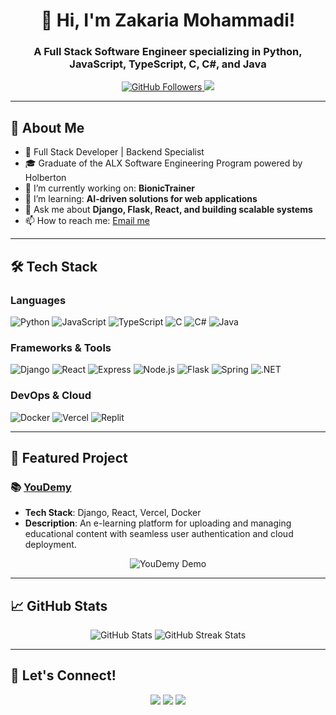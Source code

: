 <!-- Header with your name and title -->
<h1 align="center">👋 Hi, I'm Zakaria Mohammadi!</h1>
<h3 align="center">A Full Stack Software Engineer specializing in Python, JavaScript, TypeScript, C, C#, and Java</h3>

<!-- Badges: Stats, Followers, and other details -->
<p align="center">
  <a href="https://github.com/your-username">
    <img src="https://img.shields.io/github/followers/your-username?label=Follow&style=social" alt="GitHub Followers" />
  </a>
  <a href="https://linkedin.com/in/your-linkedin">
    <img src="https://img.shields.io/badge/LinkedIn-Zakaria-blue?style=flat&logo=linkedin" />
  </a>
</p>

---

<!-- About Section -->
## 📝 About Me

- 🚀 Full Stack Developer | Backend Specialist  
- 🎓 Graduate of the ALX Software Engineering Program powered by Holberton  
- 🔭 I’m currently working on: **BionicTrainer** 
- 🌱 I’m learning: **AI-driven solutions for web applications**  
- 💬 Ask me about **Django, Flask, React, and building scalable systems**  
- 📫 How to reach me: [Email me](mailto:zakaria@example.com)  

---

## 🛠️ Tech Stack

### **Languages**
![Python](https://img.shields.io/badge/Python-3776AB?style=flat&logo=python&logoColor=white)
![JavaScript](https://img.shields.io/badge/JavaScript-F7DF1E?style=flat&logo=javascript&logoColor=black)
![TypeScript](https://img.shields.io/badge/TypeScript-007ACC?style=flat&logo=typescript&logoColor=white)
![C](https://img.shields.io/badge/C-00599C?style=flat&logo=c&logoColor=white)
![C#](https://img.shields.io/badge/C%23-239120?style=flat&logo=c-sharp&logoColor=white)
![Java](https://img.shields.io/badge/Java-ED8B00?style=flat&logo=java&logoColor=white)

### **Frameworks & Tools**
![Django](https://img.shields.io/badge/Django-092E20?style=flat&logo=django&logoColor=white)
![React](https://img.shields.io/badge/React-20232A?style=flat&logo=react&logoColor=61DAFB)
![Express](https://img.shields.io/badge/Express.js-000000?style=flat&logo=express&logoColor=white)
![Node.js](https://img.shields.io/badge/Node.js-339933?style=flat&logo=node.js&logoColor=white)
![Flask](https://img.shields.io/badge/Flask-000000?style=flat&logo=flask&logoColor=white)
![Spring](https://img.shields.io/badge/Spring-6DB33F?style=flat&logo=spring&logoColor=white)
![.NET](https://img.shields.io/badge/.NET-512BD4?style=flat&logo=.net&logoColor=white)

### **DevOps & Cloud**
![Docker](https://img.shields.io/badge/Docker-2496ED?style=flat&logo=docker&logoColor=white)
![Vercel](https://img.shields.io/badge/Vercel-000000?style=flat&logo=vercel&logoColor=white)
![Replit](https://img.shields.io/badge/Replit-667881?style=flat&logo=replit&logoColor=white)

---

## 🚀 Featured Project

### 📚 [YouDemy](https://github.com/your-repo-link)
- **Tech Stack**: Django, React, Vercel, Docker  
- **Description**: An e-learning platform for uploading and managing educational content with seamless user authentication and cloud deployment.

<p align="center">
  <img src="https://your-demo-image.gif" alt="YouDemy Demo" />
</p>

---

## 📈 GitHub Stats  

<p align="center">
  <img src="https://github-readme-stats.vercel.app/api?username=Zakaria-code2001&show_icons=true&theme=tokyonight" alt="GitHub Stats" />
  <img src="https://github-readme-streak-stats.herokuapp.com/?user=your-username&theme=tokyonight" alt="GitHub Streak Stats" />
</p>

---

## 🌟 Let's Connect!

<p align="center">
  <a href="https://linkedin.com/in/your-linkedin"><img src="https://img.shields.io/badge/LinkedIn-Zakaria-blue?style=flat&logo=linkedin" /></a>
  <a href="https://twitter.com/your-twitter"><img src="https://img.shields.io/badge/Twitter-@Zakaria-lightblue?style=flat&logo=twitter" /></a>
  <a href="mailto:zakaria@example.com"><img src="https://img.shields.io/badge/Email-Contact%20Me-red?style=flat&logo=gmail&logoColor=white" /></a>
</p>
